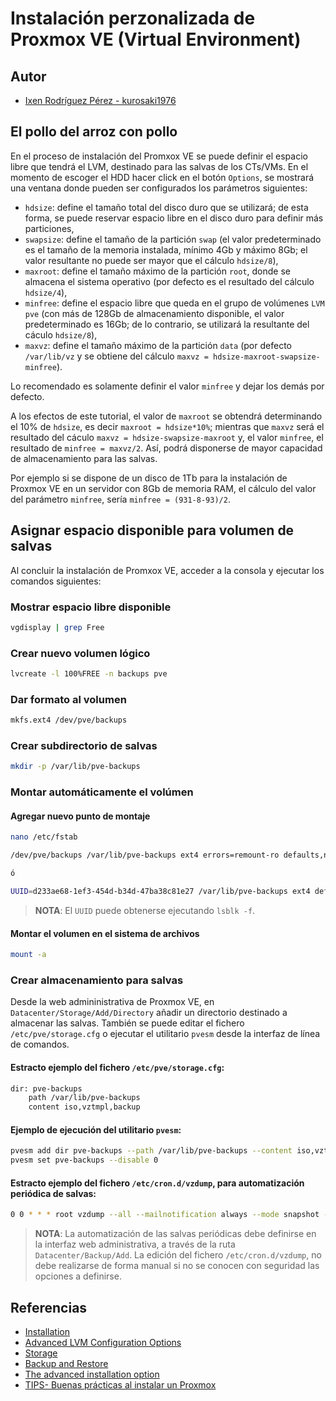 # Instalación perzonalizada de Proxmox VE (Virtual Environment)

## Autor

- [Ixen Rodríguez Pérez - kurosaki1976](ixenrp1976@gmail.com)

## El pollo del arroz con pollo

En el proceso de instalación del Promxox VE se puede definir el espacio libre que tendrá el LVM, destinado para las salvas de los CTs/VMs. En el momento de escoger el HDD hacer click en el botón `Options`, se mostrará una ventana donde pueden ser configurados los parámetros siguientes:

- `hdsize`: define el tamaño total del disco duro que se utilizará; de esta forma, se puede reservar espacio libre en el disco duro para definir más particiones,
- `swapsize`: define el tamaño de la partición `swap` (el valor predeterminado es el tamaño de la memoria instalada, mínimo 4Gb y máximo 8Gb; el valor resultante no puede ser mayor que el cálculo `hdsize/8`),
- `maxroot`: define el tamaño máximo de la partición `root`, donde se almacena el sistema operativo (por defecto es el resultado del cálculo `hdsize/4`),
- `minfree`: define el espacio libre que queda en el grupo de volúmenes `LVM pve` (con más de 128Gb de almacenamiento disponible, el valor predeterminado es 16Gb; de lo contrario, se utilizará la resultante del cáculo `hdsize/8`),
- `maxvz`: define el tamaño máximo de la partición `data` (por defecto `/var/lib/vz` y se obtiene del cálculo `maxvz = hdsize-maxroot-swapsize-minfree`).

Lo recomendado es solamente definir el valor `minfree` y dejar los demás por defecto.

A los efectos de este tutorial, el valor de `maxroot` se obtendrá determinando el 10% de `hdsize`, es decir `maxroot = hdsize*10%`; mientras que `maxvz` será el resultado del cáculo `maxvz = hdsize-swapsize-maxroot` y, el valor `minfree`, el resultado de `minfree = maxvz/2`. Así, podrá disponerse de mayor capacidad de almacenamiento para las salvas.

Por ejemplo si se dispone de un disco de 1Tb para la instalación de Proxmox VE en un servidor con 8Gb de memoria RAM, el cálculo del valor del parámetro `minfree`, sería `minfree = (931-8-93)/2`.

## Asignar espacio disponible para volumen de salvas

Al concluir la instalación de Promxox VE, acceder a la consola y ejecutar los comandos siguientes:

### Mostrar espacio libre disponible

```bash
vgdisplay | grep Free
```

### Crear nuevo volumen lógico

```bash
lvcreate -l 100%FREE -n backups pve
```

### Dar formato al volumen

```bash
mkfs.ext4 /dev/pve/backups
```

### Crear subdirectorio de salvas

```bash
mkdir -p /var/lib/pve-backups
```

### Montar automáticamente el volúmen

#### Agregar nuevo punto de montaje

```bash
nano /etc/fstab

/dev/pve/backups /var/lib/pve-backups ext4 errors=remount-ro defaults,noatime,discard 0 2

ó

UUID=d233ae68-1ef3-454d-b34d-47ba38c81e27 /var/lib/pve-backups ext4 defaults,noatime,discard 0 2
```

> **NOTA**: El `UUID` puede obtenerse ejecutando `lsblk -f`.

#### Montar el volumen en el sistema de archivos

```bash
mount -a
```

### Crear almacenamiento para salvas

Desde la web admininistrativa de Proxmox VE, en `Datacenter/Storage/Add/Directory` añadir un directorio destinado a almacenar las salvas. También se puede editar el fichero `/etc/pve/storage.cfg` o ejecutar el utilitario `pvesm` desde la interfaz de línea de comandos.

#### Estracto ejemplo del fichero `/etc/pve/storage.cfg`:

```bash
dir: pve-backups
    path /var/lib/pve-backups
    content iso,vztmpl,backup
```

#### Ejemplo de ejecución del utilitario `pvesm`:

```bash
pvesm add dir pve-backups --path /var/lib/pve-backups --content iso,vztmpl,backup
pvesm set pve-backups --disable 0
```

#### Estracto ejemplo del fichero `/etc/cron.d/vzdump`, para automatización periódica de salvas:

```bash
0 0 * * * root vzdump --all --mailnotification always --mode snapshot --storage pve-backups --quiet 1 --mailto postmaster@example.tld --compress zstd
```

> **NOTA**: La automatización de las salvas periódicas debe definirse en la interfaz web administrativa, a través de la ruta `Datacenter/Backup/Add`. La edición del fichero `/etc/cron.d/vzdump`, no debe realizarse de forma manual si no se conocen con seguridad las opciones a definirse.

## Referencias

* [Installation](https://pve.proxmox.com/wiki/Installation)
* [Advanced LVM Configuration Options](https://pve.proxmox.com/wiki/Installation#advanced_lvm_options)
* [Storage](https://pve.proxmox.com/wiki/Storage)
* [Backup and Restore](https://pve.proxmox.com/wiki/Backup_and_Restore)
* [The advanced installation option](https://subscription.packtpub.com/book/big_data_and_business_intelligence/9781788397605/1/ch01lvl1sec11/the-advanced-installation-option)
* [TIPS- Buenas prácticas al instalar un Proxmox](https://www.sysadminsdecuba.com/2017/11/tips-buenas-practicas-al-instalar-un-proxmox/)
